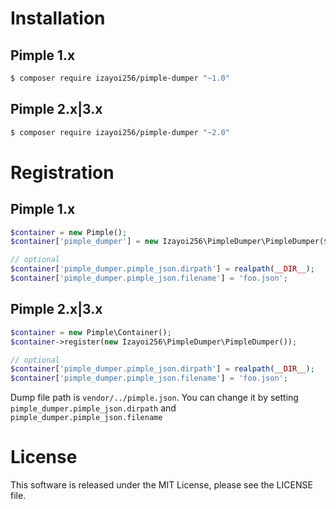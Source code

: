 # Installation

## Pimple 1.x

``` sh
$ composer require izayoi256/pimple-dumper "~1.0"
```

## Pimple 2.x|3.x

``` sh
$ composer require izayoi256/pimple-dumper "~2.0"
```

# Registration

## Pimple 1.x

``` php
$container = new Pimple();
$container['pimple_dumper'] = new Izayoi256\PimpleDumper\PimpleDumper($container);

// optional
$container['pimple_dumper.pimple_json.dirpath'] = realpath(__DIR__);
$container['pimple_dumper.pimple_json.filename'] = 'foo.json';
```

## Pimple 2.x|3.x

``` php
$container = new Pimple\Container();
$container->register(new Izayoi256\PimpleDumper\PimpleDumper());

// optional
$container['pimple_dumper.pimple_json.dirpath'] = realpath(__DIR__);
$container['pimple_dumper.pimple_json.filename'] = 'foo.json';
```

Dump file path is ```vendor/../pimple.json```.
You can change it by setting ```pimple_dumper.pimple_json.dirpath``` and ```pimple_dumper.pimple_json.filename```

# License

This software is released under the MIT License, please see the LICENSE file.